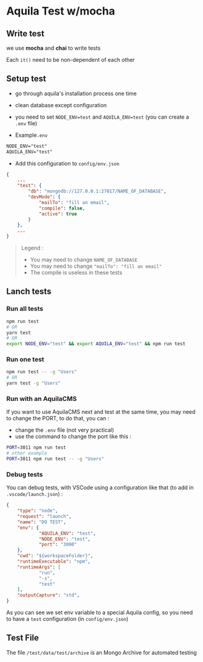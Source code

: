 # Aquila Test w/mocha

## Write test

we use **mocha** and **chai** to write tests

Each `it()` need to be non-dependent of each other

## Setup test

- go through aquila's installation process one time
- clean database except configuration
- you need to set `NODE_ENV=test` and `AQUILA_ENV=test` (you can create a `.env` file)

- Example`.env`

```txt
NODE_ENV="test"
AQUILA_ENV="test"
```

- Add this configuration to `config/env.json`

```json
{
    ...
    "test": {
        "db": "mongodb://127.0.0.1:27017/NAME_OF_DATABASE",
        "devMode": {
            "mailTo": "fill an email",
            "compile": false,
            "active": true
        }
    },
    ...
}
```

> Legend :
>
> - You may need to change `NAME_OF_DATABASE`
> - You may need to change `"mailTo": "fill an email"`
> - The compile is useless in these tests

## Lanch tests

### Run all tests

```sh
npm run test
# OR
yarn test
# OR
export NODE_ENV="test" && export AQUILA_ENV="test" && npm run test
```

### Run one test

```sh
npm run test -- -g "Users"
# OR
yarn test -g "Users"
```

### Run with an AquilaCMS

If you want to use AquilaCMS next and test at the same time, you may need to change the PORT, to do that, you can :

- change the `.env` file (not very practical)
- use the command to change the port like this :

```sh
PORT=3011 npm run test
# other example
PORT=3011 npm run test -- -g "Users"
```

### Debug tests

You can debug tests, with VSCode using a configuration like that (to add in `.vscode/launch.json`) :

```json
{
    "type": "node",
    "request": "launch",
    "name": "DO TEST",
    "env": {
            "AQUILA_ENV": "test",
            "NODE_ENV": "test",
            "port": "3000"
    },
    "cwd": "${workspaceFolder}",
    "runtimeExecutable": "npm",
    "runtimeArgs": [
            "run",
            "-s",
            "test"
    ],
    "outputCapture": "std",
}
```

As you can see we set env variable to a special Aquila config, so you need to have a `test` configuration (in `config/env.json`)

## Test File

The file `/test/data/test/archive` is an Mongo Archive for automated testing
